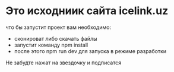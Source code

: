 # Это исходниик сайта icelink.uz

что бы запустит проект вам необходимо:
- сконироват либо скачать файлы
- запустит команду npm install
- после этого npm run dev для запуска в режиме разработки

Не забудте нажат на звездочку и подписатся 



